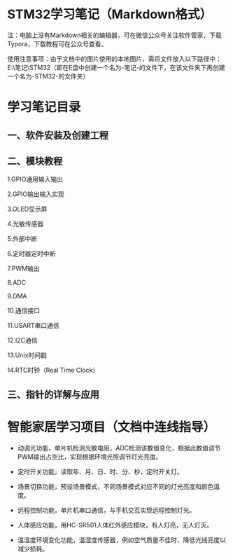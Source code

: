 # STM32学习笔记（Markdown格式）
注：电脑上没有Markdown相关的编辑器，可在微信公众号关注软件管家，下载Typora，下载教程可在公众号查看。

使用注意事项：由于文档中的图片使用的本地图片，需将文件放入以下路径中：
  E:\笔记\STM32（即在E盘中创建一个名为-笔记-的文件下，在该文件夹下再创建一个名为-STM32-的文件夹）

# 学习笔记目录
一、软件安装及创建工程
-
二、模块教程
-
1.GPIO通用输入输出

2.GPIO输出输入实现

3.OLED显示屏

4.光敏传感器

5.外部中断

6.定时器定时中断

7.PWM输出

8.ADC

9.DMA

10.通信接口

11.USART串口通信

12.I2C通信

13.Unix时间戳

14.RTC时钟（Real Time Clock）

三、指针的详解与应用
-
# 智能家居学习项目（文档中连线指导）
- 动调光功能，单片机检测光敏电阻，ADC检测该数值变化，根据此数值调节PWM输出占空比，实现根据环境光照调节灯光亮度。

- 定时开关功能，读取年、月、日、时、分、秒，定时开关灯。

- 场景切换功能，预设场景模式，不同场景模式对应不同的灯光亮度和颜色温度。

- 远程控制功能，单片机串口通信，与手机交互实现远程控制灯光。

- 人体感应功能，用HC-SR501人体红外感应模块，有人灯亮，无人灯灭。

- 温湿度环境变化功能，温湿度传感器，例如空气质量不佳时，降低光线亮度以减少损耗。

